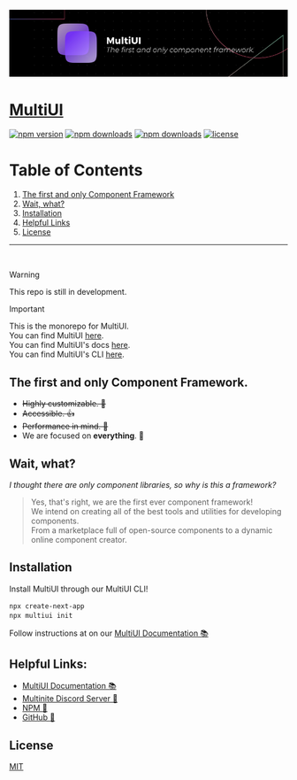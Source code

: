![MultiUI Banner](https://github.com/Multinite/MultiUI/blob/main/resources/assets/multiui/MultiUI_Banner_830x200.png?raw=true "MultiUI Banner")

# [MultiUI](https://multiui.org)

[![npm version](https://flat.badgen.net/npm/v/@multinite_official/multiui?icon=npm)](https://npmjs.com/package/@multinite_official/multiui)
[![npm downloads](https://flat.badgen.net/npm/dm/@multinite_official/multiui?icon=npm)](https://npmjs.com/package/@multinite_official/multiui)
[![npm downloads](https://flat.badgen.net/npm/dependents/@multinite_official/multiui?icon=npm)](https://npmjs.com/package/@multinite_official/multiui)
[![license](https://flat.badgen.net/github/license/multinite/multiui?icon=github)](https://github.com/Multinite/MultiUI/blob/main/LICENSE.md)

# Table of Contents

1. [The first and only Component Framework](#the-first-and-only-component-framework)
2. [Wait, what?](#wait-what)
3. [Installation](#installation)
4. [Helpful Links](#helpful-links)
5. [License](#license)

---

<br />

> [!WARNING]  
> This repo is still in development.

> [!IMPORTANT]  
> This is the monorepo for MultiUI.
> <br />
> You can find MultiUI [here](https://github.com/Multinite/MultiUI/tree/main/packages/multiui).
> <br />
> You can find MultiUI's docs [here](https://github.com/Multinite/MultiUI/tree/main/apps/docs).
> <br />
> You can find MultiUI's CLI [here](https://github.com/Multinite/MultiUI/tree/main/packages/multiui-cli).

## The first and only Component Framework.

- ~~Highly customizable. 🔧~~
- ~~Accessible. 👍~~
- ~~Performance in mind. 🚀~~
- We are focused on **everything**. 💪

## Wait, what?

_I thought there are only component libraries, so why is this a framework?_

> Yes, that's right, we are the first ever component framework!
> <br />
> We intend on creating all of the best tools and utilities for developing components.
> <br />
> From a marketplace full of open-source components to a dynamic online component creator.

## Installation

Install MultiUI through our MultiUI CLI!

```bash
npx create-next-app
npx multiui init
```

Follow instructions at on our [MultiUI Documentation 📚](https://multiui.org/installation)

## Helpful Links:

- [MultiUI Documentation 📚](https://multiui.org)
- [Multinite Discord Server 💬](https://discord.gg/Q38kKV9PUT)
- [NPM 📡](https://www.npmjs.com/package/@multinite_official/multiui)
- [GitHub 💾](https://github.com/Multinite/MultiUI)

## License

[MIT](https://github.com/Multinite/MultiUI/blob/main/LICENSE.md)
